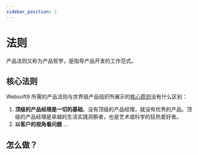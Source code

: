 ```yaml
---
sidebar_position: 1
---
```


# 法则

产品法则又称为产品哲学，是指导产品开发的工作范式。  

## 核心法则

Websoft9 所需的产品法则与世界级产品组织所展示的[核心原则](https://about.gitlab.com/handbook/product/product-principles)没有什么区别：

1. **顶级的产品经理是一切的基础**。没有顶级的产品经理，就没有优秀的产品。顶级的产品经理是卓越的生活实践洞察者，也是艺术或科学的狂热爱好者。
2. **以客户的视角看问题**
...


## 怎么做？




